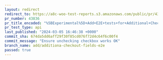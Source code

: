 ```yaml
---
layout: redirect
redirect_to: https://a8c-woo-test-reports.s3.amazonaws.com/public/pr/43836/api/index.html
pr_number: 43836
pr_title_encoded: "%5BExperimental%5D+Add+E2E+tests+for+Additional+Checkout+Fields"
pr_test_type: api
last_published: "2024-03-05 16:46:38 +0000"
commit_sha: 674da5dd6aff29f30f85cd076f72d4c64f6c00f4
commit_message: "Ensure unchecking checkbox works OK"
branch_name: add/additiona-checkout-fields-e2e
passed: true
---
```

